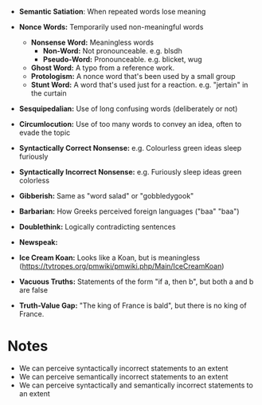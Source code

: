- **Semantic Satiation**: When repeated words lose meaning
- **Nonce Words:** Temporarily used non-meaningful words
	- **Nonsense Word:** Meaningless words
		- **Non-Word:** Not pronounceable. e.g. blsdh
		- **Pseudo-Word:** Pronounceable. e.g. blicket, wug
	- **Ghost Word:** A typo from a reference work.
	- **Protologism:** A nonce word that's been used by a small group
	- **Stunt Word:** A word that's used just for a reaction. e.g. "jertain" in the curtain

- **Sesquipedalian:** Use of long confusing words (deliberately or not)
- **Circumlocution:** Use of too many words to convey an idea, often to evade the topic


- **Syntactically Correct Nonsense:** e.g. Colourless green ideas sleep furiously
- **Syntactically Incorrect Nonsense:** e.g. Furiously sleep ideas green colorless
- **Gibberish:** Same as "word salad" or "gobbledygook"
- **Barbarian:** How Greeks perceived foreign languages ("baa" "baa")

- **Doublethink:** Logically contradicting sentences
- **Newspeak:** 

- **Ice Cream Koan:** Looks like a Koan, but is meaningless (https://tvtropes.org/pmwiki/pmwiki.php/Main/IceCreamKoan)
- **Vacuous Truths:** Statements of the form "if a, then b", but both a and b are false
- **Truth-Value Gap:** "The king of France is bald", but there is no king of France.
# Notes
- We can perceive syntactically incorrect statements to an extent
- We can perceive semantically incorrect statements to an extent
- We can perceive syntactically and semantically incorrect statements to an extent